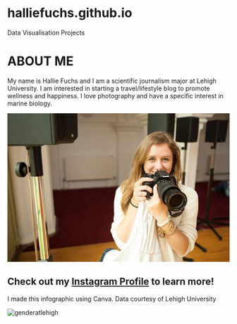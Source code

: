# halliefuchs.github.io
Data Visualisation Projects 

# ABOUT ME

My name is Hallie Fuchs and I am a scientific journalism major at Lehigh University. I am interested in starting a travel/lifestyle blog to promote wellness and happiness. I love photography and have a specific interest in marine biology. 

![selfimage](https://github.com/halliefuchs/halliefuchs.github.io/blob/master/11011011_1415807158741528_5158154184048819413_n.jpg?raw=true)

## Check out my [Instagram Profile](https://www.instagram.com/halliefuchs/) to learn more!

I made this infographic using Canva. Data courtesy of Lehigh University 

![genderatlehigh](https://www.canva.com/design/DACyqBvqIIU/aP8qLbL6ivmTFbgL2K0ONg/view?utm_content=DACyqBvqIIU&utm_campaign=designshare&utm_medium=link&utm_source=sharebutton)
